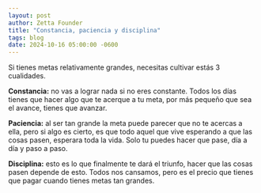 ```yaml
---
layout: post
author: Zetta Founder
title: "Constancia, paciencia y disciplina"
tags: blog
date: 2024-10-16 05:00:00 -0600
---
```


Si tienes metas relativamente grandes, necesitas cultivar estás 3 cualidades.

**Constancia:** no vas a lograr nada si no eres constante. Todos los días tienes que hacer algo que te acerque a tu meta, por más pequeño que sea el avance, tienes que avanzar.

**Paciencia:** al ser tan grande la meta puede parecer que no te acercas a ella, pero si algo es cierto, es que todo aquel que vive esperando a que las cosas pasen, esperara toda la vida. Solo tu puedes hacer que pase, día a día y paso a paso.

**Disciplina:** esto es lo que finalmente te dará el triunfo, hacer que las cosas pasen depende de esto. Todos nos cansamos, pero es el precio que tienes que pagar cuando tienes metas tan grandes.